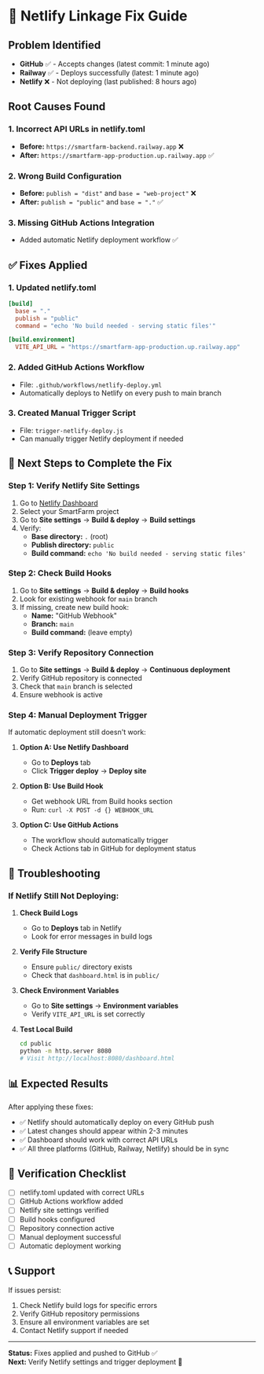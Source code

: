 # 🔗 Netlify Linkage Fix Guide

## Problem Identified
- **GitHub** ✅ - Accepts changes (latest commit: 1 minute ago)
- **Railway** ✅ - Deploys successfully (latest: 1 minute ago)  
- **Netlify** ❌ - Not deploying (last published: 8 hours ago)

## Root Causes Found

### 1. Incorrect API URLs in netlify.toml
- **Before:** `https://smartfarm-backend.railway.app` ❌
- **After:** `https://smartfarm-app-production.up.railway.app` ✅

### 2. Wrong Build Configuration
- **Before:** `publish = "dist"` and `base = "web-project"` ❌
- **After:** `publish = "public"` and `base = "."` ✅

### 3. Missing GitHub Actions Integration
- Added automatic Netlify deployment workflow ✅

## ✅ Fixes Applied

### 1. Updated netlify.toml
```toml
[build]
  base = "."
  publish = "public"
  command = "echo 'No build needed - serving static files'"

[build.environment]
  VITE_API_URL = "https://smartfarm-app-production.up.railway.app"
```

### 2. Added GitHub Actions Workflow
- File: `.github/workflows/netlify-deploy.yml`
- Automatically deploys to Netlify on every push to main branch

### 3. Created Manual Trigger Script
- File: `trigger-netlify-deploy.js`
- Can manually trigger Netlify deployment if needed

## 🚀 Next Steps to Complete the Fix

### Step 1: Verify Netlify Site Settings
1. Go to [Netlify Dashboard](https://app.netlify.com)
2. Select your SmartFarm project
3. Go to **Site settings** → **Build & deploy** → **Build settings**
4. Verify:
   - **Base directory:** `.` (root)
   - **Publish directory:** `public`
   - **Build command:** `echo 'No build needed - serving static files'`

### Step 2: Check Build Hooks
1. Go to **Site settings** → **Build & deploy** → **Build hooks**
2. Look for existing webhook for `main` branch
3. If missing, create new build hook:
   - **Name:** "GitHub Webhook"
   - **Branch:** `main`
   - **Build command:** (leave empty)

### Step 3: Verify Repository Connection
1. Go to **Site settings** → **Build & deploy** → **Continuous deployment**
2. Verify GitHub repository is connected
3. Check that `main` branch is selected
4. Ensure webhook is active

### Step 4: Manual Deployment Trigger
If automatic deployment still doesn't work:

1. **Option A: Use Netlify Dashboard**
   - Go to **Deploys** tab
   - Click **Trigger deploy** → **Deploy site**

2. **Option B: Use Build Hook**
   - Get webhook URL from Build hooks section
   - Run: `curl -X POST -d {} WEBHOOK_URL`

3. **Option C: Use GitHub Actions**
   - The workflow should automatically trigger
   - Check Actions tab in GitHub for deployment status

## 🔧 Troubleshooting

### If Netlify Still Not Deploying:

1. **Check Build Logs**
   - Go to **Deploys** tab in Netlify
   - Look for error messages in build logs

2. **Verify File Structure**
   - Ensure `public/` directory exists
   - Check that `dashboard.html` is in `public/`

3. **Check Environment Variables**
   - Go to **Site settings** → **Environment variables**
   - Verify `VITE_API_URL` is set correctly

4. **Test Local Build**
   ```bash
   cd public
   python -m http.server 8080
   # Visit http://localhost:8080/dashboard.html
   ```

## 📊 Expected Results

After applying these fixes:
- ✅ Netlify should automatically deploy on every GitHub push
- ✅ Latest changes should appear within 2-3 minutes
- ✅ Dashboard should work with correct API URLs
- ✅ All three platforms (GitHub, Railway, Netlify) should be in sync

## 🎯 Verification Checklist

- [ ] netlify.toml updated with correct URLs
- [ ] GitHub Actions workflow added
- [ ] Netlify site settings verified
- [ ] Build hooks configured
- [ ] Repository connection active
- [ ] Manual deployment successful
- [ ] Automatic deployment working

## 📞 Support

If issues persist:
1. Check Netlify build logs for specific errors
2. Verify GitHub repository permissions
3. Ensure all environment variables are set
4. Contact Netlify support if needed

---

**Status:** Fixes applied and pushed to GitHub ✅  
**Next:** Verify Netlify settings and trigger deployment 🚀
